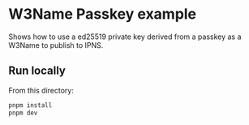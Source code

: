 # W3Name Passkey example

Shows how to use a ed25519 private key derived from a passkey as a W3Name to publish to IPNS.

## Run locally

From this directory:

```bash
pnpm install
pnpm dev
```
